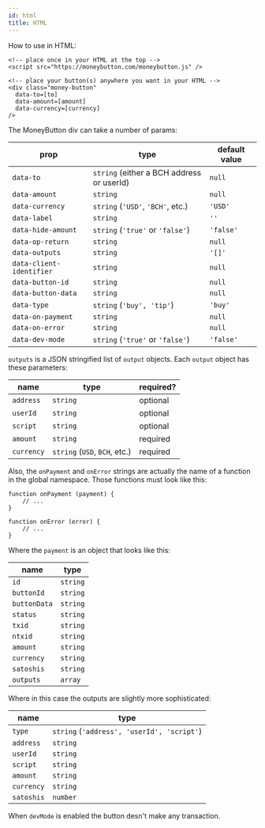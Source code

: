 ```yaml
---
id: html
title: HTML
---
```


How to use in HTML:

```
<!-- place once in your HTML at the top -->
<script src="https://moneybutton.com/moneybutton.js" />
```

```
<!-- place your button(s) anywhere you want in your HTML -->
<div class="money-button"
  data-to=[to]
  data-amount=[amount]
  data-currency=[currency]
/>
```

The MoneyButton div can take a number of params:

| prop                     | type                                      | default value |
| ------------------------ | ----------------------------------------- | ------------- |
| `data-to`                | `string` (either a BCH address or userId) | `null`        |
| `data-amount`            | `string`                                  | `null`        |
| `data-currency`          | `string` (`'USD'`, `'BCH'`, etc.)         | `'USD'`       |
| `data-label`             | `string`                                  | `''`          |
| `data-hide-amount`       | `string` (`'true'` or `'false'`)          | `'false'`     |
| `data-op-return`         | `string`                                  | `null`        |
| `data-outputs`           | `string`                                  | `'[]'`        |
| `data-client-identifier` | `string`                                  | `null`        |
| `data-button-id`         | `string`                                  | `null`        |
| `data-button-data`       | `string`                                  | `null`        |
| `data-type`              | `string` (`'buy', 'tip'`)                 | `'buy'`       |
| `data-on-payment`        | `string`                                  | `null`        |
| `data-on-error`          | `string`                                  | `null`        |
| `data-dev-mode`          | `string` (`'true'` or `'false'`)          | `'false'`     |

`outputs` is a JSON stringified list of `output` objects. Each `output` object has these parameters:

| name       | type                          | required? |
| ---------- | ----------------------------- | --------- |
| `address`  | `string`                      | optional  |
| `userId`   | `string`                      | optional  |
| `script`   | `string`                      | optional  |
| `amount`   | `string`                      | required  |
| `currency` | `string` (`USD`, `BCH`, etc.) | required  |

Also, the `onPayment` and `onError` strings are actually the name of a function in the global namespace. Those functions must look like this:

```
function onPayment (payment) {
    // ...
}

function onError (error) {
    // ...
}
```

Where the `payment` is an object that looks like this:

| name         | type     |
| ------------ | -------- |
| `id`         | `string` |
| `buttonId`   | `string` |
| `buttonData` | `string` |
| `status`     | `string` |
| `txid`       | `string` |
| `ntxid`      | `string` |
| `amount`     | `string` |
| `currency`   | `string` |
| `satoshis`   | `string` |
| `outputs`    | `array`  |

Where in this case the outputs are slightly more sophisticated:

| name       | type                                       |
| ---------- | ------------------------------------------ |
| `type`     | `string` (`'address', 'userId', 'script'`) |
| `address`  | `string`                                   |
| `userId`   | `string`                                   |
| `script`   | `string`                                   |
| `amount`   | `string`                                   |
| `currency` | `string`                                   |
| `satoshis` | `number`                                   |

When `devMode` is enabled the button desn't make any transaction.
